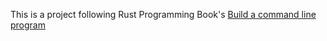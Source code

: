 This is a project following Rust Programming Book's [Build a command line program](https://doc.rust-lang.org/book/second-edition/ch12-00-an-io-project.html)
